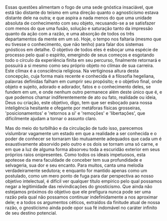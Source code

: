 Essas questões alimentam o fogo de uma sede gnóstica insaciável, que está tão distante do teísmo em uma direção quanto o agnosticismo estava distante dele na outra; e que aspira a nada menos do que uma unidade absoluta de conhecimento com seu objeto, recusando-se a se satisfazer com menos do que uma fusão, solução e saturação tanto da impressão quanto da ação com a razão, e uma absorção de todos os três departamentos da mente em um só. Hoje, o tempo nos faltaria (mesmo que eu tivesse o conhecimento, que não tenho) para falar dos sistemas gnósticos em detalhe. O objetivo de todos eles é esboçar uma espécie de processo pelo qual o espírito, emergindo de seus começos e esgotando todo o círculo da experiência finita em seu percurso, finalmente retornará e possuirá a si mesmo como seu próprio objeto no clímax de sua carreira. Este clímax é a consciência religiosa. Na vertiginosa altura desta concepção, cuja forma mais recente e conhecida é a filosofia hegeliana, palavras definidas falham em cumprir seu propósito; e o objetivo final, onde objeto e sujeito, adorado e adorador, fatos e o conhecimento deles, se fundem em um, e onde nenhum outro permanece além deste único que é, e que podemos chamar indiferentemente de ato ou fato, realidade ou ideia, Deus ou criação, este objetivo, digo, tem que ser esboçado para nossa inteligência hesitante e ofegante por metáforas físicas grosseiras, 'posicionamentos' e 'retornos a si' e 'remoções' e 'libertações', que dificilmente ajudam a tornar o assunto claro.

Mas do meio do turbilhão e da circulação de tudo isso, parecemos vislumbrar vagamente um estado em que a realidade a ser conhecida e o poder de conhecer se tornaram tão mutuamente adequados que cada um é exaustivamente absorvido pelo outro e os dois se tornam uma só carne, e em que a luz de alguma forma absorveu toda a escuridão exterior em seus próprios raios onipresentes. Como todos os ideais impetuosos, esta apoteose da mera faculdade de conceber tem sua profundidade e selvageria, sua dor e seu encanto. Para muitos, canta uma melodia verdadeiramente sedutora; e enquanto for mantido apenas como um postulado, como um mero ponto de fuga para dar perspectiva ao nosso objetivo intelectual, é difícil ver qualquer título empírico pelo qual possamos negar a legitimidade das reivindicações do gnosticismo. Que ainda não estejamos próximos do objetivo que ele prefigura nunca pode ser uma razão pela qual não possamos continuar indefinidamente a nos aproximar dele; e a todos os argumentos céticos, extraídos da finitude atual de nossa razão, o gnosticismo ainda pode opor sua fé indomável no caráter infinito de seu destino potencial.
